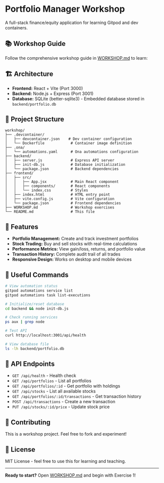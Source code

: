 # Portfolio Manager Workshop

A full-stack finance/equity application for learning Gitpod and dev containers.

## 📚 Workshop Guide

Follow the comprehensive workshop guide in [WORKSHOP.md](./WORKSHOP.md) to learn:

## 🏗️ Architecture

- **Frontend:** React + Vite (Port 3000)
- **Backend:** Node.js + Express (Port 3001)
- **Database:** SQLite (better-sqlite3) - Embedded database stored in `backend/portfolio.db`

## 📁 Project Structure

```
workshop/
├── .devcontainer/
│   ├── devcontainer.json    # Dev container configuration
│   └── Dockerfile            # Container image definition
├── .ona/
│   └── automations.yaml      # Ona automations configuration
├── backend/
│   ├── server.js             # Express API server
│   ├── init-db.js            # Database initialization
│   └── package.json          # Backend dependencies
├── frontend/
│   ├── src/
│   │   ├── App.jsx           # Main React component
│   │   ├── components/       # React components
│   │   └── index.css         # Styles
│   ├── index.html            # HTML entry point
│   ├── vite.config.js        # Vite configuration
│   └── package.json          # Frontend dependencies
├── WORKSHOP.md               # Workshop exercises
└── README.md                 # This file
```

## 🎯 Features

- **Portfolio Management:** Create and track investment portfolios
- **Stock Trading:** Buy and sell stocks with real-time calculations
- **Performance Metrics:** View gain/loss, returns, and portfolio value
- **Transaction History:** Complete audit trail of all trades
- **Responsive Design:** Works on desktop and mobile devices

## 🔧 Useful Commands

```bash
# View automation status
gitpod automations service list
gitpod automations task list-executions

# Initialize/reset database
cd backend && node init-db.js

# Check running services
ps aux | grep node

# Test API
curl http://localhost:3001/api/health

# View database file
ls -lh backend/portfolio.db
```

## 📖 API Endpoints

- `GET /api/health` - Health check
- `GET /api/portfolios` - List all portfolios
- `GET /api/portfolios/:id` - Get portfolio with holdings
- `GET /api/stocks` - List all available stocks
- `GET /api/portfolios/:id/transactions` - Get transaction history
- `POST /api/transactions` - Create a new transaction
- `PUT /api/stocks/:id/price` - Update stock price

## 🤝 Contributing

This is a workshop project. Feel free to fork and experiment!

## 📝 License

MIT License - feel free to use this for learning and teaching.

---

**Ready to start?** Open [WORKSHOP.md](./WORKSHOP.md) and begin with Exercise 1!